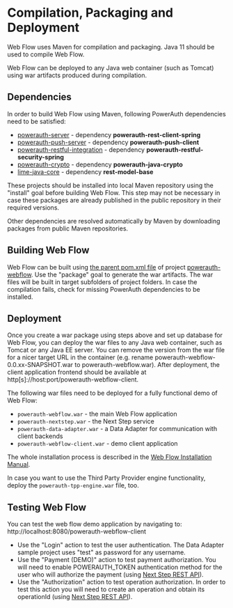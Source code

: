 # Compilation, Packaging and Deployment

Web Flow uses Maven for compilation and packaging. Java 11 should be used to compile Web Flow.

Web Flow can be deployed to any Java web container (such as Tomcat) using war artifacts produced during compilation.

## Dependencies

In order to build Web Flow using Maven, following PowerAuth dependencies need to be satisfied:

* [powerauth-server](https://github.com/wultra/powerauth-server) - dependency **powerauth-rest-client-spring**
* [powerauth-push-server](https://github.com/wultra/powerauth-push-server) - dependency **powerauth-push-client**
* [powerauth-restful-integration](https://github.com/wultra/powerauth-restful-integration) - dependency **powerauth-restful-security-spring**
* [powerauth-crypto](https://github.com/wultra/powerauth-crypto) - dependency **powerauth-java-crypto**
* [lime-java-core](https://github.com/wultra/lime-java-core) - dependency **rest-model-base**

These projects should be installed into local Maven repository using the "install" goal before building Web Flow. This step may not be necessary in case these packages are already published in the public repository in their required versions.

Other dependencies are resolved automatically by Maven by downloading packages from public Maven repositories.

## Building Web Flow

Web Flow can be built using [the parent pom.xml file](../pom.xml) of project [powerauth-webflow](https://github.com/wultra/powerauth-webflow#docucheck-keep-link). Use the "package" goal to generate the war artifacts. The war files will be built in target subfolders of project folders. In case the compilation fails, check for missing PowerAuth dependencies to be installed.

## Deployment

Once you create a war package using steps above and set up database for Web Flow, you can deploy the war files to any Java web container, such as Tomcat or any Java EE server. You can remove the version from the war file for a nicer target URL in the container (e.g. rename powerauth-webflow-0.0.xx-SNAPSHOT.war to powerauth-webflow.war). After deployment, the client application frontend should be available at http[s]://host:port/powerauth-webflow-client.

The following war files need to be deployed for a fully functional demo of Web Flow:
* `powerauth-webflow.war` - the main Web Flow application
* `powerauth-nextstep.war` - the Next Step service
* `powerauth-data-adapter.war` - a Data Adapter for communication with client backends
* `powerauth-webflow-client.war` - demo client application

The whole installation process is described in the [Web Flow Installation Manual](./Web-Flow-Installation-Manual.md).

In case you want to use the Third Party Provider engine functionality, deploy the `powerauth-tpp-engine.war` file, too.

## Testing Web Flow

You can test the web flow demo application by navigating to: http://localhost:8080/powerauth-webflow-client

* Use the "Login" action to test the user authentication. The Data Adapter sample project uses "test" as password for any username.
* Use the "Payment (DEMO)" action to test payment authorization. You will need to enable POWERAUTH_TOKEN authentication method for the user who will authorize the payment (using [Next Step REST API](./Next-Step-Server-REST-API-Reference.md#enable-an-authentication-method-for-given-user)).
* Use the "Authorization" action to test operation authorization. In order to test this action you will need to create an operation and obtain its operationId (using [Next Step REST API](./Next-Step-Server-REST-API-Reference.md#create-an-operation)).
